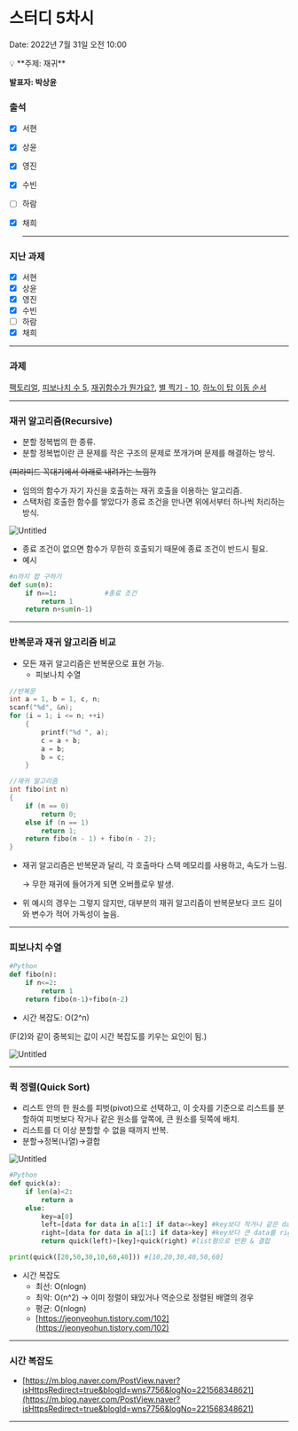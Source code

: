 # 스터디 5차시

Date: 2022년 7월 31일 오전 10:00

<aside>
💡 **주제: 재귀**

**발표자: 박상윤**

</aside>

### 출석

- [x]  서현
- [x]  상윤
- [x]  영진
- [x]  수빈
- [ ]  하람
- [x]  채희
    
    ---
    

### 지난 과제

- [x]  서현
- [x]  상윤
- [x]  영진
- [x]  수빈
- [ ]  하람
- [x]  채희

---

### 과제

[팩토리얼](https://www.acmicpc.net/problem/10872), [피보나치 수 5](https://www.acmicpc.net/problem/10870), [재귀함수가 뭔가요?](https://www.acmicpc.net/problem/17478), [별 찍기 - 10](https://www.acmicpc.net/problem/2447), [하노이 탑 이동 순서](https://www.acmicpc.net/problem/11729)

---

### 재귀 알고리즘(Recursive)

- 분할 정복법의 한 종류.
- 분할 정복법이란 큰 문제를 작은 구조의 문제로 쪼개가며 문제를 해결하는 방식.

~~(피라미드 꼭대기에서 아래로 내려가는 느낌?)~~

- 임의의 함수가 자기 자신을 호출하는 재귀 호출을 이용하는 알고리즘.
- 스택처럼 호출한 함수를 쌓았다가 종료 조건을 만나면 위에서부터 하나씩 처리하는 방식.

![Untitled](%E1%84%89%E1%85%B3%E1%84%90%E1%85%A5%E1%84%83%E1%85%B5%205%E1%84%8E%E1%85%A1%E1%84%89%E1%85%B5%2074f3ec2995d64decadc18ee4bd985c5b/Untitled.png)

- 종료 조건이 없으면 함수가 무한히 호출되기 때문에 종료 조건이 반드시 필요.
- 예시

```python
#n까지 합 구하기
def sum(n):
    if n==1:            #종료 조건
        return 1
    return n+sum(n-1)
```

---

### 반복문과 재귀 알고리즘 비교

- 모든 재귀 알고리즘은 반복문으로 표현 가능.
    - 피보나치 수열

```c
//반복문
int a = 1, b = 1, c, n;
scanf("%d", &n);
for (i = 1; i <= n; ++i)
    {
        printf("%d ", a);
        c = a + b;
        a = b;
        b = c;
    }
```

```c
//재귀 알고리즘
int fibo(int n)
{
	if (n == 0)
		return 0;
	else if (n == 1)
		return 1;
	return fibo(n - 1) + fibo(n - 2);
}
```

- 재귀 알고리즘은 반복문과 달리, 각 호출마다 스택 메모리를 사용하고, 속도가 느림.
    
    → 무한 재귀에 들어가게 되면 오버플로우 발생.
    
- 위 예시의 경우는 그렇지 않지만, 대부분의 재귀 알고리즘이 반복문보다 코드 길이와 변수가 적어 가독성이 높음.

---

### 피보나치 수열

```python
#Python
def fibo(n):
    if n<=2:
        return 1
    return fibo(n-1)+fibo(n-2)
```

- 시간 복잡도: O(2^n)

(F(2)와 같이 중복되는 값이 시간 복잡도를 키우는 요인이 됨.)

![Untitled](%E1%84%89%E1%85%B3%E1%84%90%E1%85%A5%E1%84%83%E1%85%B5%205%E1%84%8E%E1%85%A1%E1%84%89%E1%85%B5%2074f3ec2995d64decadc18ee4bd985c5b/Untitled%201.png)

---

### 퀵 정렬(Quick Sort)

- 리스트 안의 한 원소를 피벗(pivot)으로 선택하고, 이 숫자를 기준으로 리스트를 분할하여 피벗보다 작거나 같은 원소를 앞쪽에, 큰 원소를 뒷쪽에 배치.
- 리스트를 더 이상 분할할 수 없을 때까지 반복.
- 분할→정복(나열)→결합

![Untitled](%E1%84%89%E1%85%B3%E1%84%90%E1%85%A5%E1%84%83%E1%85%B5%205%E1%84%8E%E1%85%A1%E1%84%89%E1%85%B5%2074f3ec2995d64decadc18ee4bd985c5b/Untitled%202.png)

```python
#Python
def quick(a):
    if len(a)<2:
        return a
    else:
        key=a[0]
        left=[data for data in a[1:] if data<=key] #key보다 작거나 같은 data를 left에 저장
        right=[data for data in a[1:] if data>key] #key보다 큰 data를 right에 저장
        return quick(left)+[key]+quick(right) #list형으로 반환 & 결합

print(quick([20,50,30,10,60,40])) #[10,20,30,40,50,60]

```

- 시간 복잡도
    - 최선: O(nlogn)
    - 최악: O(n^2) → 이미 정렬이 돼있거나 역순으로 정렬된 배열의 경우
    - 평균: O(nlogn)
    - [https://jeonyeohun.tistory.com/102](https://jeonyeohun.tistory.com/102)

---

### 시간 복잡도

- [https://m.blog.naver.com/PostView.naver?isHttpsRedirect=true&blogId=wns7756&logNo=221568348621](https://m.blog.naver.com/PostView.naver?isHttpsRedirect=true&blogId=wns7756&logNo=221568348621)

---